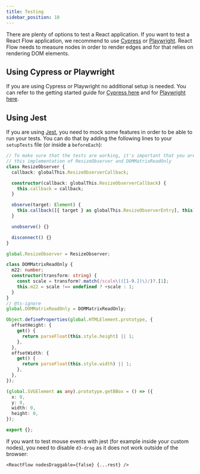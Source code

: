 ```yaml
---
title: Testing
sidebar_position: 10
---
```


There are plenty of options to test a React application. If you want to test a React Flow application, we recommend to use [Cypress](https://www.cypress.io/) or [Playwright](https://playwright.dev/). React Flow needs to measure nodes in order to render edges and for that relies on rendering DOM elements.

## Using Cypress or Playwright

If you are using Cypress or Playwright no additional setup is needed. You can refer to the getting started guide for [Cypress here](https://docs.cypress.io/guides/getting-started/installing-cypress) and for [Playwright here](https://playwright.dev/docs/intro).

## Using Jest

If you are using [Jest](https://jestjs.io/), you need to mock some features in order to be able to run your tests. You can do that by adding the following lines to your `setupTests` file (or inside a `beforeEach`):

```ts
// To make sure that the tests are working, it's important that you are using
// this implementation of ResizeObserver and DOMMatrixReadOnly
class ResizeObserver {
  callback: globalThis.ResizeObserverCallback;

  constructor(callback: globalThis.ResizeObserverCallback) {
    this.callback = callback;
  }

  observe(target: Element) {
    this.callback([{ target } as globalThis.ResizeObserverEntry], this);
  }

  unobserve() {}

  disconnect() {}
}

global.ResizeObserver = ResizeObserver;

class DOMMatrixReadOnly {
  m22: number;
  constructor(transform: string) {
    const scale = transform?.match(/scale\(([1-9.])\)/)?.[1];
    this.m22 = scale !== undefined ? +scale : 1;
  }
}
// @ts-ignore
global.DOMMatrixReadOnly = DOMMatrixReadOnly;

Object.defineProperties(global.HTMLElement.prototype, {
  offsetHeight: {
    get() {
      return parseFloat(this.style.height) || 1;
    },
  },
  offsetWidth: {
    get() {
      return parseFloat(this.style.width) || 1;
    },
  },
});

(global.SVGElement as any).prototype.getBBox = () => ({
  x: 0,
  y: 0,
  width: 0,
  height: 0,
});

export {};
```

If you want to test mouse events with jest (for example inside your custom nodes), you need to disable `d3-drag` as it does not work outside of the browser:

```
<ReactFlow nodesDraggable={false} {...rest} />
```
